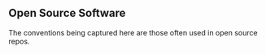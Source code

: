 ## Open Source Software

The conventions being captured here are those often used in open source repos.